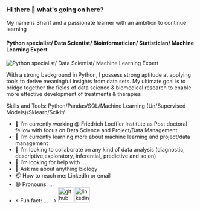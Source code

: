 ### Hi there 👋 what's going on here?
My name is Sharif and a passionate learner with an ambition to continue learning
#### Python specialist/ Data Scientist/ Bioinformatician/ Statistician/ Machine Learning Expert
![Python specialist/ Data Scientist/ Machine Learning Expert](https://arturssmirnovs.github.io/github-profile-readme-generator/images/banner.png)

With a strong background in Python, I possess strong aptitude at applying tools to derive meaningful insights from data sets. My ultimate goal is to bridge together the fields of data science & biomedical research to enable more effective development of treatments & therapies

Skills and Tools: Python/Pandas/SQL/Machine Learning (Un/Supervised Models)/Sklearn/Scikit/

- 🔭 I’m currently working @ Friedrich Loeffler Institute as Post doctoral fellow with focus on Data Science and Project/Data Management 
- 🌱 I’m currently learning more about machine learning and project/data management
- 👯 I’m looking to collaborate on any kind of data analysis (diagnostic, descriptive,exploratory, inferential, predictive and so on) 
- 🤔 I’m looking for help with ...
- 💬 Ask me about anything biology
- 📫 How to reach me: LinkedIn or email
- 😄 Pronouns: ...
- ⚡ Fun fact: ...
-->
[<img src='https://cdn.jsdelivr.net/npm/simple-icons@3.0.1/icons/github.svg' alt='github' height='40'>](https://github.com/smortoga)  [<img src='https://cdn.jsdelivr.net/npm/simple-icons@3.0.1/icons/linkedin.svg' alt='linkedin' height='40'>](https://www.linkedin.com/in/https://www.linkedin.com/in/dr-sharif-mortoga-653ab34b//)  
